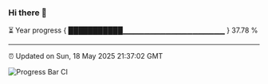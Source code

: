 ### Hi there 👋

⏳ Year progress { ███████████▁▁▁▁▁▁▁▁▁▁▁▁▁▁▁▁▁▁▁ } 37.78 %

---

⏰ Updated on Sun, 18 May 2025 21:37:02 GMT

![Progress Bar CI](https://github.com/IshwaranRudhara/GIT-ACTION/workflows/Progress%20Bar%20CI/badge.svg)
